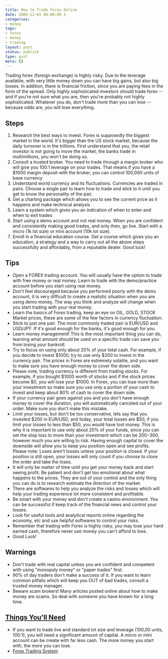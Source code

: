 ```yaml
---
title: How to Trade Forex Online
date: 2009-12-01 00:00:00 Z
categories:
- money
tags:
- forex
- money
- trading
layout: post
status: publish
type: post
meta: {}
---
```


Trading forex (foreign exchange) is highly risky. Due to the leverage available, with very little money down you can have big gains, but also big losses. In addition, there is financial friction, since you are paying fees in the form of the spread. Only highly sophisticated investors should trade forex -- and if you're not sure what you are, then you're probably not highly sophisticated. Whatever you do, don't trade more than you can lose -- because odds are, you will lose everything.

## Steps

1. Research the best ways to invest. Forex is supposedly the biggest market in the world. It's bigger than the US stock market, because the daily turnover is in the trillions. First understand that you, the retail investor is not going to move the market, the banks trade in multimillions, you won't be doing so.
2. Consult a trusted broker. You need to trade through a margin broker who will give you 100:1 leverage on your trades. That means if you have a $1000 margin deposit with the broker, you can control 100,000 units of base currency
3. Understand world currency and its fluctuations. Currencies are traded in pairs. Choose a single pair to learn how to trade and stick to it until you get to know the personality of the pair.
4. Get a charting package which allows you to see the current price as it happens and make technical analysis
5. Learn a system which gives you an indication of when to enter and when to exit trades
6. Start using a demo account and not real money. When you are confident and consistently making good trades, and only then, go live. Start with a micro (1k lot size) or mini account (10k lot size).
7. Enroll in a financial education course. Get a course which gives you an education, a strategy and a way to carry out all the above steps successfully and affordably, from a reputable dealer. Good luck!

## Tips

- Open a FOREX trading account. You will usually have the option to trade with free money or real money. Learn to trade with the demo/practice account before you start using real money.
- Don't feel discouraged because you performed poorly with the demo account, it is very difficult to create a realistic situation when you are using demo money. The way you think and analyze will change when you start trading with your real money.
- Learn the basics of Forex trading, keep an eye on OIL, GOLD, STOCK Market prices, these are some of the few factors in currency fluctuation.
- Stick to just one pair. The most commonly traded pair is EUR/USD and USD/JPY. If it's good enough for the banks, it's good enough for you.
- Learn money management! This is the most important thing you can do, learning what amount should be used on a specific trade can save you from losing your bankroll.
- Try to focus on using only about 20% of your total cash. For example, if you decide to invest $1000, try to use only $200 to invest in the currency pair. The prices in Forex are extremely volatile, and you want to make sure you have enough money to cover the down side.
- Please note, trading currency is different from trading stocks. For example, if you bought $1000 worth of stocks and if the stock prices become $0, you will lose your $1000. In Forex, you can lose more than your investment so make sure you use only a portion of your cash to invest and keep about 80% of cash to cover the down side.
- If your currency pair goes against you and you don't have enough money to cover the duration, you will automatically canceled out of your order. Make sure you don't make this mistake.
- Limit your losses, but don't be too conservative, lets say that you invested $200 in EUR/USD, and today, your total losses are $50, if you limit your losses to less than $50, you would have lost money. This is why it is important to use only about 20% of your funds, since you can set the stop loss to more than your investment which can be $200-$300, however much you are willing to risk. Having enough capital to cover the downside will allow you to keep you position open and see profits. Please note: Loses aren't losses unless your position is closed. If your position is still open, your losses will only count if you choose to close the order and take the loses.
- It will only be matter of time until you get your money back and start seeing profit. Be patient and don't get too emotional about what happens to the prices. They are out of your control and the only thing you can do is to research estimate the direction of the market.
- There are softwares to help you analyze the risks and losses which will help your trading experience lot more consistent and profitable.
- Be smart with your money and don't create a casino environment. You can be successful if keep track of the financial news and control your losses.
- Look for useful tools and analytical reports online regarding the economy, etc and use helpful softwares to control your risks.
- Remember that trading with Forex is highly risky, you may lose your hard earned cash, therefore never use money you can't afford to lose.
- Good Luck!

## Warnings

- Don't trade with real capital unless you are confident and competent with using "monopoly money" or "paper trades" first.
- 90% of day traders don't make a success of it. If you want to learn common pitfalls which will keep you OUT of bad trades, consult a trusted money manager.
- Beware scam brokers! Many articles posted online about how to make money are scams. So deal with someone you have known for a long time.

## [Things You'll Need](http://5d7e8oofcgkdyccbydwq57wuds.hop.clickbank.net)

- If you want to trade live and standard lot size and leverage (100,00 units, 100:1), you will need a significant amount of capital. A micro or mini account can be create with far less cash. The more money you start with, the more you can lose.
- [Forex Trading System](http://5d7e8oofcgkdyccbydwq57wuds.hop.clickbank.net)
